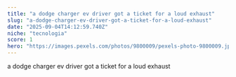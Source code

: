 ```yaml
---
title: "a dodge charger ev driver got a ticket for a loud exhaust"
slug: "a-dodge-charger-ev-driver-got-a-ticket-for-a-loud-exhaust"
date: "2025-09-04T14:12:59.740Z"
niche: "tecnologia"
score: 1
hero: "https://images.pexels.com/photos/9800009/pexels-photo-9800009.jpeg?auto=compress&cs=tinysrgb&fit=crop&h=627&w=1200&auto=compress&cs=tinysrgb&w=1024&h=576&fit=crop"
---
```


a dodge charger ev driver got a ticket for a loud exhaust
